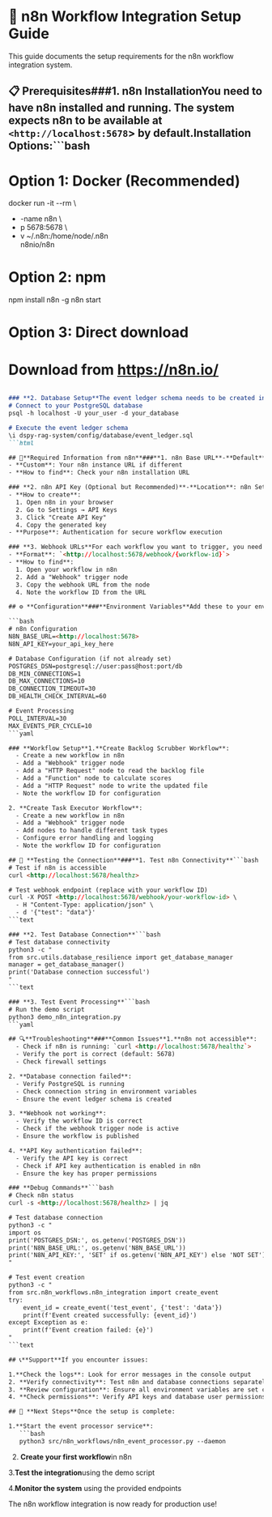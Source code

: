<!-- CONTEXT_REFERENCE: 400_context-priority-guide.md -->
<!-- MODULE_REFERENCE: 400_deployment-environment-guide.md -->

# 🔧 n8n Workflow Integration Setup Guide

This guide documents the setup requirements for the n8n workflow integration system.

## 📋 **Prerequisites**###**1. n8n Installation**You need to have n8n installed and running. The system expects n8n to be available at `<http://localhost:5678`> by default.**Installation Options:**```bash
# Option 1: Docker (Recommended)
docker run -it --rm \
  - -name n8n \
  - p 5678:5678 \
  - v ~/.n8n:/home/node/.n8n \
  n8nio/n8n

# Option 2: npm
npm install n8n -g
n8n start

# Option 3: Direct download
# Download from <https://n8n.io/>
```markdown

### **2. Database Setup**The event ledger schema needs to be created in your PostgreSQL database.**Run the schema:**```bash
# Connect to your PostgreSQL database
psql -h localhost -U your_user -d your_database

# Execute the event ledger schema
\i dspy-rag-system/config/database/event_ledger.sql
```html

## 🔑**Required Information from n8n**###**1. n8n Base URL**-**Default**: `<http://localhost:5678`>
- **Custom**: Your n8n instance URL if different
- **How to find**: Check your n8n installation URL

### **2. n8n API Key (Optional but Recommended)**-**Location**: n8n Settings → API Keys
- **How to create**: 
  1. Open n8n in your browser
  2. Go to Settings → API Keys
  3. Click "Create API Key"
  4. Copy the generated key
- **Purpose**: Authentication for secure workflow execution

### **3. Webhook URLs**For each workflow you want to trigger, you need the webhook URL:
- **Format**: `<http://localhost:5678/webhook/{workflow-id}`>
- **How to find**: 
  1. Open your workflow in n8n
  2. Add a "Webhook" trigger node
  3. Copy the webhook URL from the node
  4. Note the workflow ID from the URL

## ⚙️ **Configuration**###**Environment Variables**Add these to your environment or `.env` file:

```bash
# n8n Configuration
N8N_BASE_URL=<http://localhost:5678>
N8N_API_KEY=your_api_key_here

# Database Configuration (if not already set)
POSTGRES_DSN=postgresql://user:pass@host:port/db
DB_MIN_CONNECTIONS=1
DB_MAX_CONNECTIONS=10
DB_CONNECTION_TIMEOUT=30
DB_HEALTH_CHECK_INTERVAL=60

# Event Processing
POLL_INTERVAL=30
MAX_EVENTS_PER_CYCLE=10
```yaml

### **Workflow Setup**1.**Create Backlog Scrubber Workflow**:
  - Create a new workflow in n8n
  - Add a "Webhook" trigger node
  - Add a "HTTP Request" node to read the backlog file
  - Add a "Function" node to calculate scores
  - Add a "HTTP Request" node to write the updated file
  - Note the workflow ID for configuration

2. **Create Task Executor Workflow**:
  - Create a new workflow in n8n
  - Add a "Webhook" trigger node
  - Add nodes to handle different task types
  - Configure error handling and logging
  - Note the workflow ID for configuration

## 🧪 **Testing the Connection**###**1. Test n8n Connectivity**```bash
# Test if n8n is accessible
curl <http://localhost:5678/healthz>

# Test webhook endpoint (replace with your workflow ID)
curl -X POST <http://localhost:5678/webhook/your-workflow-id> \
  - H "Content-Type: application/json" \
  - d '{"test": "data"}'
```text

### **2. Test Database Connection**```bash
# Test database connectivity
python3 -c "
from src.utils.database_resilience import get_database_manager
manager = get_database_manager()
print('Database connection successful')
"
```text

### **3. Test Event Processing**```bash
# Run the demo script
python3 demo_n8n_integration.py
```yaml

## 🔍**Troubleshooting**###**Common Issues**1.**n8n not accessible**:
  - Check if n8n is running: `curl <http://localhost:5678/healthz`>
  - Verify the port is correct (default: 5678)
  - Check firewall settings

2. **Database connection failed**:
  - Verify PostgreSQL is running
  - Check connection string in environment variables
  - Ensure the event ledger schema is created

3. **Webhook not working**:
  - Verify the workflow ID is correct
  - Check if the webhook trigger node is active
  - Ensure the workflow is published

4. **API Key authentication failed**:
  - Verify the API key is correct
  - Check if API key authentication is enabled in n8n
  - Ensure the key has proper permissions

### **Debug Commands**```bash
# Check n8n status
curl -s <http://localhost:5678/healthz> | jq

# Test database connection
python3 -c "
import os
print('POSTGRES_DSN:', os.getenv('POSTGRES_DSN'))
print('N8N_BASE_URL:', os.getenv('N8N_BASE_URL'))
print('N8N_API_KEY:', 'SET' if os.getenv('N8N_API_KEY') else 'NOT SET')
"

# Test event creation
python3 -c "
from src.n8n_workflows.n8n_integration import create_event
try:
    event_id = create_event('test_event', {'test': 'data'})
    print(f'Event created successfully: {event_id}')
except Exception as e:
    print(f'Event creation failed: {e}')
"
```text

## 📞**Support**If you encounter issues:

1.**Check the logs**: Look for error messages in the console output
2. **Verify connectivity**: Test n8n and database connections separately
3. **Review configuration**: Ensure all environment variables are set correctly
4. **Check permissions**: Verify API keys and database user permissions

## 🚀 **Next Steps**Once the setup is complete:

1.**Start the event processor service**:
   ```bash
   python3 src/n8n_workflows/n8n_event_processor.py --daemon
   ```

2. **Create your first workflow**in n8n

3.**Test the integration**using the demo script

4.**Monitor the system** using the provided endpoints

The n8n workflow integration is now ready for production use! 
